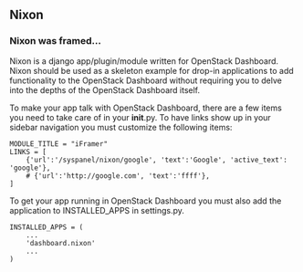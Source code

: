 ## Nixon
### Nixon was framed...

Nixon is a django app/plugin/module written for OpenStack Dashboard. Nixon should be used as a skeleton example for drop-in applications to add functionality to the OpenStack Dashboard without requiring you to delve into the depths of the OpenStack Dashboard itself.

To make your app talk with OpenStack Dashboard, there are a few items you need to take care of in your __init__.py. To have links show up in your sidebar navigation you must customize the following items:

    MODULE_TITLE = "iFramer"
    LINKS = [
        {'url':'/syspanel/nixon/google', 'text':'Google', 'active_text': 'google'},
        # {'url':'http://google.com', 'text':'ffff'},
    ]

To get your app running in OpenStack Dashboard you must also add the application to INSTALLED_APPS in settings.py.

    INSTALLED_APPS = (
        ...
        'dashboard.nixon'
        ...
    )

